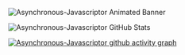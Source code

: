 ![Asynchronous-Javascriptor Animated Banner](https://media.giphy.com/media/L8K62iTDkzGX6/giphy.gif)

![Asynchronous-Javascriptor GitHub Stats](https://github-readme-stats.vercel.app/api?username=Asynchronous-Javascriptor&show_icons=true&theme=radical)

[![Asynchronous-Javascriptor github activity graph](https://github-readme-activity-graph.vercel.app/graph?username=Asynchronous-Javascriptor)](https://github.com/Asynchronous-Javascriptor/github-readme-activity-graph)

